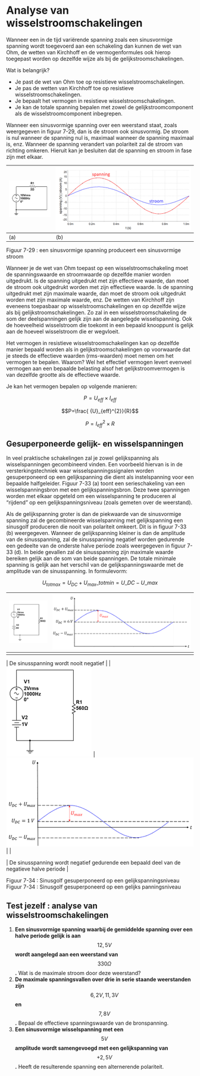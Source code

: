 # Analyse van  wisselstroomschakelingen

Wanneer een in de tijd variërende spanning zoals een sinusvormige spanning wordt toegevoerd aan een schakeling dan kunnen de wet van Ohm, de wetten van Kirchhoff en de vermogenformules ook hierop toegepast worden op dezelfde wijze als bij de gelijkstroomschakelingen.

Wat is belangrijk?

* Je past de wet van Ohm toe op resistieve wisselstroomschakelingen.
* Je pas de wetten van Kirchhoff toe op resistieve wisselstroomschakelingen.
* Je bepaalt het vermogen in resistieve wisselstroomschakelingen.
* Je kan de totale spanning bepalen met zowel de gelijkstroomcomponent als de wisselstroomcomponent inbegrepen.

Wanneer een sinusvormige spanning over een weerstand staat, zoals weergegeven in figuur 7-29, dan is de stroom ook sinusvormig. De stroom is nul wanneer de spanning nul is, maximaal wanneer de spanning maximaal is, enz. Wanneer de spanning verandert van polariteit zal de stroom van richting omkeren. Hieruit kan je besluiten dat de spanning en stroom in fase zijn met elkaar.

| ![](../.gitbook/assets/afbeelding_11523.png) | ![](../.gitbook/assets/afbeelding_11524.png) |
| :--- | :--- |
| \(a\) | \(b\) |

Figuur 7-29 : een sinusvormige spanning produceert een sinusvormige stroom

Wanneer je de wet van Ohm toepast op een wisselstroomschakeling moet de spanningswaarde en stroomwaarde op dezelfde manier worden uitgedrukt. Is de spanning uitgedrukt met zijn effectieve waarde, dan moet de stroom ook uitgedrukt worden met zijn effectieve waarde. Is de spanning uitgedrukt met zijn maximale waarde, dan moet de stroom ook uitgedrukt worden met zijn maximale waarde, enz. De wetten van Kirchhoff zijn eveneens toepasbaar op wisselstroomschakelingen en op dezelfde wijze als bij gelijkstroomschakelingen. Zo zal in een wisselstroomschakeling de som der deelspanningen gelijk zijn aan de aangelegde wisselspanning. Ook de hoeveelheid wisselstroom die toekomt in een bepaald knooppunt is gelijk aan de hoeveel wisselstroom die er wegvloeit.

Het vermogen in resistieve wisselstroomschakelingen kan op dezelfde manier bepaald worden als in gelijkstroomschakelingen op voorwaarde dat je steeds de effectieve waarden \(rms-waarden\) moet nemen om het vermogen te bepalen. Waarom? Wel het effectief vermogen levert evenveel vermogen aan een bepaalde belasting alsof het gelijkstroomvermogen is van dezelfde grootte als de effectieve waarde.

Je kan het vermogen bepalen op volgende manieren:

$$P={U}_{eff} \times {I}_{eff}$$

$$P=\frac{ {U}_{eff}^{2}}{R}$$

$$P={I}_{eff}^{2}\times R$$

## Gesuperponeerde gelijk- en wisselspanningen <a id="gesuperponeerde-gelijk-en-wisselspanningen"></a>

In veel praktische schakelingen zal je zowel gelijkspanning als wisselspanningen gecombineerd vinden. Een voorbeeld hiervan is in de versterkingstechniek waar wisselspanningssignalen worden gesuperponeerd op een gelijkspanning die dient als instelspanning voor een bepaalde halfgeleider. Figuur 7-33 \(a\) toont een serieschakeling van een wisselspanningsbron met een gelijkspanningsbron. Deze twee spanningen worden met elkaar opgeteld om een wisselspanning te produceren al “rijdend” op een gelijkspanningsniveau \(zoals gemeten over de weerstand\).

Als de gelijkspanning groter is dan de piekwaarde van de sinusvormige spanning zal de gecombineerde wisselspanning met gelijkspanning een sinusgolf produceren die nooit van polariteit omkeert. Dit is in figuur 7-33 \(b\) weergegeven. Wanneer de gelijkspanning kleiner is dan de amplitude van de sinusspanning, zal de sinusspanning negatief worden gedurende een gedeelte van de onderste halve periode zoals weergegeven in figuur 7-33 \(d\). In beide gevallen zal de sinusspanning zijn maximale waarde bereiken gelijk aan de som van beide spanningen. De totale minimale spanning is gelijk aan het verschil van de gelijkspanningswaarde met de amplitude van de sinusspanning. In formulevorm:

$${U}_{totmax}={U}_{DC}+{U}_{max}\_totmin=U\_DC-U\_max$$

| ![](../.gitbook/assets/afbeelding_327.png) | ![](../.gitbook/assets/afbeelding_328.png) |
| :--- | :--- |
|  |  |

\| De sinusspanning wordt nooit negatief \| \| ![](../.gitbook/assets/afbeelding_330.png) \| ![](../.gitbook/assets/afbeelding_329.png) \| \|

\| De sinusspanning wordt negatief gedurende een bepaald deel van de negatieve halve periode \|

Figuur 7-34 : Sinusgolf gesuperponeerd op een gelijkspanningsniveau Figuur 7-34 : Sinusgolf gesuperponeerd op een gelijks panningsniveau

## Test jezelf : analyse van wisselstroomschakelingen <a id="test-jezelf-analyse-van-wisselstroomschakelingen"></a>

1. **Een sinusvormige spanning waarbij de gemiddelde spanning over een halve periode gelijk is aan** $$\mathrm{12,5}\mathit{ }\mathit{V}$$ **wordt aangelegd aan een weerstand van** $$330\mathit{ }\mathit{\Omega }$$ **.** Wat is de maximale stroom door deze weerstand?
2. **De maximale spanningsvallen over drie in serie staande weerstanden zijn** $$\mathrm{6,2}\mathit{ }\mathit{V},\mathit{ }\mathrm{11,3}\mathit{ }\mathit{V}$$ **en** $$\mathrm{7,8}\mathit{ }\mathit{V}$$ **.** Bepaal de effectieve spanningswaarde van de bronspanning.
3. **Een sinusvormige wisselspanning met een** $$5\mathit{ }\mathit{V}$$ **amplitude** **wordt samengevoegd met een gelijkspanning van** $$+\mathrm{2,5}\mathit{ }\mathit{V}$$ **.** Heeft de resulterende spanning een alternerende polariteit.

